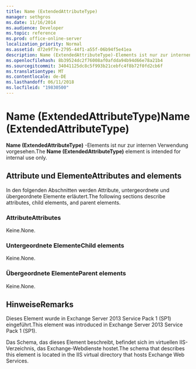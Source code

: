 ```yaml
---
title: Name (ExtendedAttributeType)
manager: sethgros
ms.date: 11/16/2014
ms.audience: Developer
ms.topic: reference
ms.prod: office-online-server
localization_priority: Normal
ms.assetid: d72e9f7e-2795-44f1-a55f-06b94f5e41ea
description: Name (ExtendedAttributeType)-Elements ist nur zur internen Verwendung vorgesehen.
ms.openlocfilehash: 8b39524dc2f76008af0afdda94b94d66e78a21b4
ms.sourcegitcommit: 34041125dc8c5f993b21cebfc4f8b72f0fd2cb6f
ms.translationtype: MT
ms.contentlocale: de-DE
ms.lasthandoff: 06/11/2018
ms.locfileid: "19830500"
---
```

# <a name="name-extendedattributetype"></a><span data-ttu-id="e06dd-103">Name (ExtendedAttributeType)</span><span class="sxs-lookup"><span data-stu-id="e06dd-103">Name (ExtendedAttributeType)</span></span>

<span data-ttu-id="e06dd-104">**Name (ExtendedAttributeType)** -Elements ist nur zur internen Verwendung vorgesehen.</span><span class="sxs-lookup"><span data-stu-id="e06dd-104">The **Name (ExtendedAttributeType)** element is intended for internal use only.</span></span> 

## <a name="attributes-and-elements"></a><span data-ttu-id="e06dd-105">Attribute und Elemente</span><span class="sxs-lookup"><span data-stu-id="e06dd-105">Attributes and elements</span></span>

<span data-ttu-id="e06dd-106">In den folgenden Abschnitten werden Attribute, untergeordnete und übergeordnete Elemente erläutert.</span><span class="sxs-lookup"><span data-stu-id="e06dd-106">The following sections describe attributes, child elements, and parent elements.</span></span>
  
### <a name="attributes"></a><span data-ttu-id="e06dd-107">Attribute</span><span class="sxs-lookup"><span data-stu-id="e06dd-107">Attributes</span></span>

<span data-ttu-id="e06dd-108">Keine.</span><span class="sxs-lookup"><span data-stu-id="e06dd-108">None.</span></span>
  
### <a name="child-elements"></a><span data-ttu-id="e06dd-109">Untergeordnete Elemente</span><span class="sxs-lookup"><span data-stu-id="e06dd-109">Child elements</span></span>

<span data-ttu-id="e06dd-110">Keine.</span><span class="sxs-lookup"><span data-stu-id="e06dd-110">None.</span></span>
  
### <a name="parent-elements"></a><span data-ttu-id="e06dd-111">Übergeordnete Elemente</span><span class="sxs-lookup"><span data-stu-id="e06dd-111">Parent elements</span></span>

<span data-ttu-id="e06dd-112">Keine.</span><span class="sxs-lookup"><span data-stu-id="e06dd-112">None.</span></span>
  
## <a name="remarks"></a><span data-ttu-id="e06dd-113">Hinweise</span><span class="sxs-lookup"><span data-stu-id="e06dd-113">Remarks</span></span>

<span data-ttu-id="e06dd-114">Dieses Element wurde in Exchange Server 2013 Service Pack 1 (SP1) eingeführt.</span><span class="sxs-lookup"><span data-stu-id="e06dd-114">This element was introduced in Exchange Server 2013 Service Pack 1 (SP1).</span></span>
  
<span data-ttu-id="e06dd-115">Das Schema, das dieses Element beschreibt, befindet sich im virtuellen IIS-Verzeichnis, das Exchange-Webdienste hostet.</span><span class="sxs-lookup"><span data-stu-id="e06dd-115">The schema that describes this element is located in the IIS virtual directory that hosts Exchange Web Services.</span></span>
  


